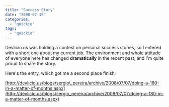 ```yaml
---
title: "Success Story"
date: "2008-07-18"
categories: 
  - "quickie"
tags: 
  - "quickie"
---
```


Devlicio.us was holding a contest on personal success stories, so I entered with a short one about my current job. The environment and whole attitude of everyone here has changed **dramatically** in the recent past, and I'm quite proud to share the story.

Here's the entry, which got me a second place finish:

[http://devlicio.us/blogs/sergio\_pereira/archive/2008/07/07/doing-a-180-in-a-matter-of-months.aspx](http://devlicio.us/blogs/sergio_pereira/archive/2008/07/07/doing-a-180-in-a-matter-of-months.aspx)
